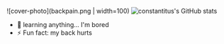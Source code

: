 ![cover-photo](backpain.png | width=100)
![constantitus's GitHub stats](https://github-readme-stats.vercel.app/api/top-langs/?username=constantitus&hide=javascript,html&theme=dark)

- 🌱 learning anything... I'm bored
- ⚡ Fun fact: my back hurts
